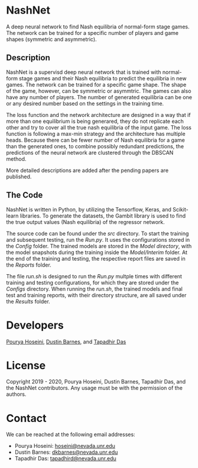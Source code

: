 # NashNet
A deep neural network to find Nash equilibria of normal-form stage games. The network can be trained for a specific number of players and game shapes (symmetric and asymmetric).

## Description
NashNet is a supervisd deep neural network that is trained with normal-form stage games and their Nash equilibria to predict the equilibria in new games. The network can be trained for a specific game shape. The shape of the game, however, can be symmetric or asymmtric. The games can also have any number of players. The number of generated equilibria can be one or any desired number based on the settings in the training time.

The loss function and the network architecture are designed in a way that if more than one equilibrium is being generared, they do not replicate each other and try to cover all the true nash equilibria of the input game. The loss function is following a max-min strategy and the architecture has multiple heads. Because there can be fewer number of Nash equilibria for a game than the generated ones, to combine possibly redundant predictions, the predictions of the neural network are clustered through the DBSCAN method.

More detailed descriptions are added after the pending papers are published.

## The Code
NashNet is written in Python, by utilizing the Tensorflow, Keras, and Scikit-learn libraries. To generate the datasets, the Gambit library is used to find the true output values (Nash equilibria) of the regressor network.

The source code can be found under the *src* directory. To start the training and subsequent testing, run the *Run.py*. It uses the configurations stored in the *Config* folder. The trained models are stored in the *Model directory*, with the model snapshots during the training inside the *Model/Interim* folder. At the end of the training and testing, the respective report files are saved in the *Reports* folder.

The file *run.sh* is designed to run the *Run.py* multple times with different training and testing configurations, for which they are stored under the *Configs* directory.  When running the *run.sh*, the trained models and final test and training reports, with their directory structure, are all saved under the *Results* folder.

# Developers
[Pourya Hoseini](https://github.com/pouryahoseini), [Dustin Barnes](https://github.com/brokndremes), and [Tapadhir Das](https://github.com/dastapadhir)

# License
Copyright 2019 - 2020, Pourya Hoseini, Dustin Barnes, Tapadhir Das, and the NashNet contributors. Any usage must be with the permission of the authors.

# Contact
We can be reached at the following email addresses:
- Pourya Hoseini: [hoseini@nevada.unr.edu](mailto:hoseini@nevada.unr.edu)
- Dustin Barnes: [dkbarnes@nevada.unr.edu](dkbarnes@nevada.unr.edu)
- Tapadhir Das: [tapadhird@nevada.unr.edu](tapadhird@nevada.unr.edu)